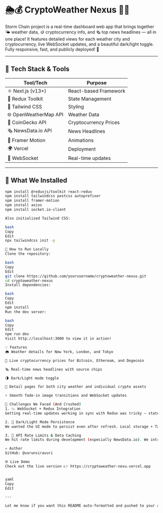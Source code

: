 # 🌦️💰 CryptoWeather Nexus 📡📰

Storm Chain project is a real-time dashboard web app that brings together 🌤️ weather data, 🪙 cryptocurrency info, and 🗞️ top news headlines — all in one place! It features detailed views for each weather city and cryptocurrency, live WebSocket updates, and a beautiful dark/light toggle. Fully responsive, fast, and publicly deployed! 🚀

---

## 🧰 Tech Stack & Tools

| Tool/Tech            | Purpose                          |
|----------------------|----------------------------------|
| ⚛️ Next.js (v13+)     | React-based Framework           |
| 🧠 Redux Toolkit      | State Management                |
| 🎨 Tailwind CSS       | Styling                         |
| 🌐 OpenWeatherMap API | Weather Data                    |
| 💸 CoinGecko API      | Cryptocurrency Prices           |
| 🗞️ NewsData.io API    | News Headlines                  |
| 🌈 Framer Motion      | Animations                      |
| 🌍 Vercel             | Deployment                   |
| 🔌 WebSocket          | Real-time updates               |

---

## 🧪 What We Installed

```bash
npm install @reduxjs/toolkit react-redux
npm install tailwindcss postcss autoprefixer
npm install framer-motion
npm install axios
npm install socket.io-client

Also initialized Tailwind CSS:

bash
Copy
Edit
npx tailwindcss init -p

🚀 How to Run Locally
Clone the repository:

bash
Copy
Edit
git clone https://github.com/yourusername/cryptoweather-nexus.git
cd cryptoweather-nexus
Install dependencies:

bash
Copy
Edit
npm install
Run the dev server:

bash
Copy
Edit
npm run dev
Visit http://localhost:3000 to view it in action!

💡 Features
🌦️ Weather details for New York, London, and Tokyo

💸 Live cryptocurrency prices for Bitcoin, Ethereum, and Dogecoin

🗞️ Real-time news headlines with source chips

🌗 Dark/Light mode toggle

🎯 Detail pages for both city weather and individual crypto assets

⚡ Smooth fade-in image transitions and WebSocket updates

😤 Challenges We Faced (And Crushed)
1. 📉 WebSocket + Redux Integration
Getting real-time updates working in sync with Redux was tricky — state conflicts and re-renders were breaking the UI. We eventually set up a clean middleware-like layer to handle socket events smoothly. 💪

2. 🧩 Dark/Light Mode Persistence
We wanted the UI mode to persist even after refresh. Local storage + Tailwind dark class was the solution — but managing hydration errors on initial load needed careful setup!

3. 🔀 API Rate Limits & Data Caching
We hit rate limits during development (especially NewsData.io). We introduced caching strategies and debounced calls to avoid over-fetching.

✍️ Author
GitHub: @varunsiravuri

🌐 Live Demo
Check out the live version 👉 https://cryptoweather-nexu.vercel.app


yaml
Copy
Edit

---

Let me know if you want this README auto-formatted and pushed to your actual GitHub repo via a PR or if you want me to include screenshots, badges, or links!







